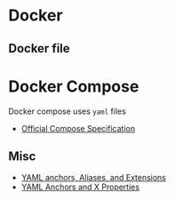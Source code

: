 # Docker

## Docker file

# Docker Compose
Docker compose uses `yaml` files
- [Official Compose Specification](https://docs.docker.com/compose/compose-file/)

## Misc
- [YAML anchors, Aliases, and Extensions](https://medium.com/@kinghuang/docker-compose-anchors-aliases-extensions-a1e4105d70bd)
- [YAML Anchors and X Properties](https://nickjanetakis.com/blog/docker-tip-82-using-yaml-anchors-and-x-properties-in-docker-compose)

